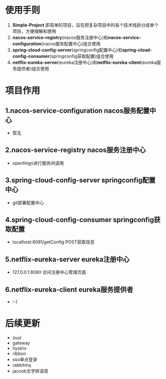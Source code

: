 # 使用手则

1. **Simple-Project** 即简单的项目，旨在把复杂项目中的各个技术栈拆分成单个项目，方便理解和使用
2. **nacos-service-registry**(nacos服务注册中心)和**nacos-service-configuration**(nacos服务配置中心)组合使用
3. **spring-cloud-config-server**(springconfig配置中心)和**spring-cloud-config-consumer**(springconfig获取配置)组合使用
4. **netflix-eureka-server**(eureka注册中心)和**netflix-eureka-client**(eureka服务提供者)组合使用

# 项目作用

## 1.nacos-service-configuration nacos服务配置中心
+ 暂无

## 2.nacos-service-registry nacos服务注册中心
+ openfeign进行服务间调用

## 3.spring-cloud-config-server springconfig配置中心
+ git部署配置中心

## 4.spring-cloud-config-consumer springconfig获取配置
+ localhost:8081/getConfig POST获取信息

## 5.netflix-eureka-server eureka注册中心
+ 127.0.0.1:8080 访问注册中心管理页面

## 6.netflix-eureka-client eureka服务提供者
+ :-)

# 后续更新
+ zuul
+ gateway
+ hystrix
+ ribbon
+ sso单点登录
+ rabbitmq
+ jacoob文字转语音